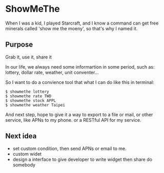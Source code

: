 ShowMeThe
=========

When I was a kid, I played Starcraft, and I know a command can get free minerals called 'show me the moeny', so that's why I named it.


## Purpose

Grab it, use it, share it

In our life, we always need some informartion in some period, such as: lottery, dollar rate, weather, unit conventer...

So I want to do a convience tool that what I can do like this in terminal:

```
$ showmethe lottery
$ showmethe rate TWD
$ showmethe stock APPL
$ showmethe weather Taipei
```

And next step, hope to give it a way to export to a file or mail, or other service, like APNs to my phone. or a RESTful API for my service.

## Next idea

- set custom condition, then send APNs or email to me.
- custom widet
- design a interface to give developer to write widget then share do somebody
